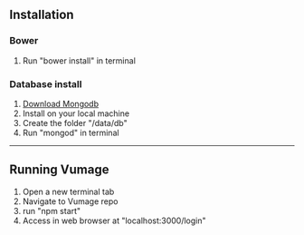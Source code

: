 ## Installation

### Bower
1. Run "bower install" in terminal

### Database install
1. [Download Mongodb](http://www.mongodb.org/)
2. Install on your local machine
3. Create the folder "/data/db"
5. Run "mongod" in terminal

---

## Running Vumage
1. Open a new terminal tab
2. Navigate to Vumage repo
3. run "npm start"
4. Access in web browser at "localhost:3000/login"
